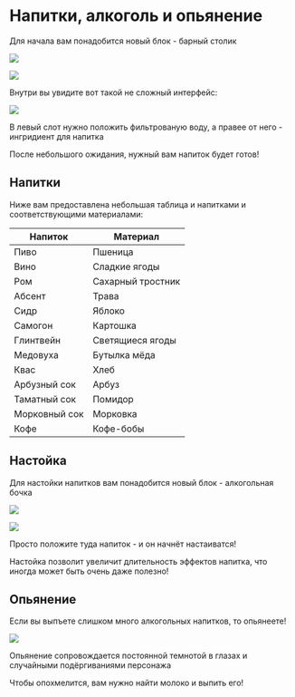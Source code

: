 # Напитки, алкоголь и опьянение

Для начала вам понадобится новый блок - барный столик

![](https://imgur.com/l9hlpmC.png)

![](https://imgur.com/t4JhGaX.png)

Внутри вы увидите вот такой не сложный интерфейс:

![](https://imgur.com/jZKwOBY.png)

В левый слот нужно положить фильтрованую воду, а правее от него - ингридиент для напитка

После небольшого ожидания, нужный вам напиток будет готов!

## Напитки

Ниже вам предоставлена небольшая таблица и напитками и соответствующими материалами:

| Напиток | Материал |
| --- | --- |
| Пиво | Пшеница |
| Вино | Сладкие ягоды|
| Ром | Сахарный тростник |
| Абсент | Трава |
| Сидр | Яблоко |
| Самогон | Картошка |
| Глинтвейн | Светящиеся ягоды |
| Медовуха | Бутылка мёда |
| Квас | Хлеб |
| Арбузный сок | Арбуз |
| Таматный сок | Помидор |
| Морковный сок | Морковка |
| Кофе | Кофе-бобы |

## Настойка
Для настойки напитков вам понадобится новый блок - алкогольная бочка

![](https://imgur.com/4zIoW1Q.png)

![](https://imgur.com/WbRYE8j.png)

Просто положите туда напиток - и он начнёт настаиватся!

Настойка позволит увеличит длительность эффектов напитка, что иногда может быть очень даже полезно!

## Опьянение
Если вы выпъете слишком много алкогольных напитков, то опьянеете!

![](https://imgur.com/dF1rIAT.png)

Опьянение сопровождается постоянной темнотой в глазах и случайными подёргиваниями персонажа

Чтобы опохмелится, вам нужно найти молоко и выпить его!

